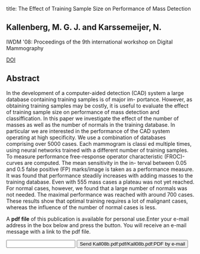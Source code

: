 title: The Effect of Training Sample Size on Performance of Mass Detection

## Kallenberg, M. G. J. and Karssemeijer, N.
IWDM '08: Proceedings of the 9th international workshop on Digital Mammography

<a href="https://doi.org/10.1007/978-3-540-70538-3_48">DOI</a>

## Abstract
In the development of a computer-aided detection (CAD) system a large database containing training samples is of major im- portance. However, as obtaining training samples may be costly, it is useful to evaluate the effect of training sample size on performance of mass detection and classiffication. In this paper we investigate the effect of the number of masses as well as the number of normals in the training database. In particular we are interested in the performance of the CAD system operating at high specificity. We use a combination of databases comprising over 5000 cases. Each mammogram is classi ed multiple times, using neural networks trained with a different number of training samples. To measure performance free-response operator characteristic (FROC)-curves are computed. The mean sensitivity in the in- terval between 0.05 and 0.5 false positive (FP) marks/image is taken as a performance measure. It was found that performance steadily increases with adding masses to the training database. Even with 555 mass cases a plateau was not yet reached. For normal cases, however, we found that a large number of normals was not needed. The maximal performance was reached with around 700 cases. These results show that optimal training requires a lot of malignant cases, whereas the influence of the number of normal cases is less.

A <b>pdf file</b> of this publication is available for personal use.Enter your e-mail address in the box below and press the button. You will receive an e-mail message with a link to the pdf file.
<form action="sender.php">  <input type="text" name="email">  <input type="submit" value="Send Kall08b.pdf:pdf/Kall08b.pdf:PDF by e-mail"></form>